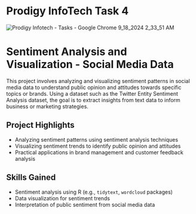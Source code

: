 # Prodigy InfoTech Task 4
![Prodigy Infotech - Tasks - Google Chrome 9_18_2024 2_33_51 AM](https://github.com/user-attachments/assets/01b8ea2c-6e12-46ad-8a3d-f5ac6262ad16)

# Sentiment Analysis and Visualization - Social Media Data

This project involves analyzing and visualizing sentiment patterns in social media data to understand public opinion and attitudes towards specific topics or brands. Using a dataset such as the Twitter Entity Sentiment Analysis dataset, the goal is to extract insights from text data to inform business or marketing strategies.

## Project Highlights
- Analyzing sentiment patterns using sentiment analysis techniques
- Visualizing sentiment trends to identify public opinion and attitudes
- Practical applications in brand management and customer feedback analysis

## Skills Gained
- Sentiment analysis using R (e.g., `tidytext`, `wordcloud` packages)
- Data visualization for sentiment trends
- Interpretation of public sentiment from social media data
